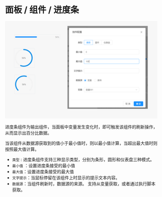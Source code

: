 # 面板 / 组件 / 进度条

![Bittly 面板组件 进度条预览与配置](res/2022071017050301.png)

进度条组件为输出组件，当面板中变量发生变化时，即可触发该组件的刷新操作，从而显示出百分比数据。

当该组件从数据源获取到的值小于最小值时，则以最小值计算，当超出最大值时则按照最大值计算。

- `类型` : 进度条组件支持三种显示类型，分别为条形，圆形和仪表盘三种模式。
- `最小值` ：设置进度条接受的最小值
- `最大值`：设置进度条接受的最大值
- `文字提示`：当鼠标停留在该组件上时显示的提示文本内容。
- `数据源`：当组件刷新时，数据源的来源。 支持从变量获取，或者通过执行脚本获取。